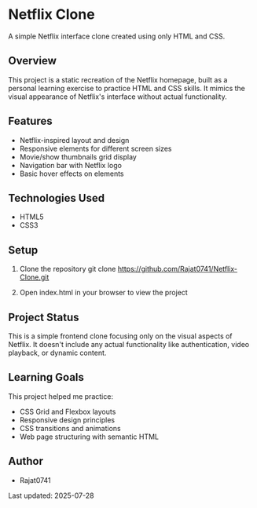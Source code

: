 # Netflix Clone

A simple Netflix interface clone created using only HTML and CSS.

## Overview

This project is a static recreation of the Netflix homepage, built as a personal learning exercise to practice HTML and CSS skills. It mimics the visual appearance of Netflix's interface without actual functionality.

## Features

- Netflix-inspired layout and design
- Responsive elements for different screen sizes
- Movie/show thumbnails grid display
- Navigation bar with Netflix logo
- Basic hover effects on elements

## Technologies Used

- HTML5
- CSS3

## Setup

1. Clone the repository
   git clone https://github.com/Rajat0741/Netflix-Clone.git

2. Open index.html in your browser to view the project

## Project Status

This is a simple frontend clone focusing only on the visual aspects of Netflix. It doesn't include any actual functionality like authentication, video playback, or dynamic content.

## Learning Goals

This project helped me practice:
- CSS Grid and Flexbox layouts
- Responsive design principles
- CSS transitions and animations
- Web page structuring with semantic HTML

## Author

- Rajat0741

Last updated: 2025-07-28
